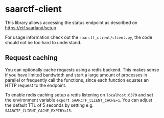 # saarctf-client

This library allows accessing the status endpoint as described on https://ctf.saarland/setup

For usage information check out the `saarctf_client/client.py`, the code should not be too hard to understand.

## Request caching

You can optionally cache requests using a redis backend. This makes sense if you have limited bandwidth and start a large amount of processes in parallel or frequently call the functions, since each function equates an HTTP request to the endpoint.

To enable redis caching setup a redis listening on `localhost:6379` and set the environment variable `export SAARCTF_CLIENT_CACHE=1`. You can adjust the default TTL of 5 seconds by setting e.g. `SAARCTF_CLIENT_CACHE_EXPIRY=15`.
